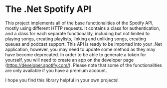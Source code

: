 # The .Net Spotify API

This project implements all of the base functionalities of the Spotify API, mostly using different HTTP requests. It contains a class for authentication, and a class for each separate functionality, including but not limited to playing songs, creating playlists, linking and unliking songs, creating queues and podcast support.
This API is ready to be imported into your .Net application, however, you may need to update some method as they may have become deprecated. 
In order to be able to generate a token for yourself, you will need to create an app on the developer page (https://developer.spotify.com/). Please note that some of the functionalities are only available if you have a premium account.

I hope you find this library helpful in your own projects!
